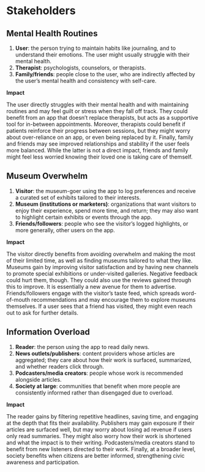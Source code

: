 # Stakeholders

## Mental Health Routines

1. **User**: the person trying to maintain habits like journaling, and to understand their emotions. The user might usually struggle with their mental health.
2. **Therapist**: psychologists, counselors, or therapists.
3. **Family/friends**: people close to the user, who are indirectly affected by the user’s mental health and consistency with self-care.

**Impact**

The user directly struggles with their mental health and with maintaining routines and may feel guilt or stress when they fall off track. They could benefit from an app that doesn’t replace therapists, but acts as a supportive tool for in-between appointments. Moreover, therapists could benefit if patients reinforce their progress between sessions, but they might worry about over-reliance on an app, or even being replaced by it. Finally, family and friends may see improved relationships and stability if the user feels more balanced. While the latter is not a direct impact, friends and family might feel less worried knowing their loved one is taking care of themself.

## Museum Overwhelm

1. **Visitor**: the museum-goer using the app to log preferences and receive a curated set of exhibits tailored to their interests.
2. **Museum (institutions or marketers)**: organizations that want visitors to enjoy their experience, spend more time, and return; they may also want to highlight certain exhibits or events through the app.
3. **Friends/followers**: people who see the visitor’s logged highlights, or more generally, other users on the app.

**Impact**

The visitor directly benefits from avoiding overwhelm and making the most of their limited time, as well as finding museums tailored to what they like. Museums gain by improving visitor satisfaction and by having new channels to promote special exhibitions or under-visited galleries. Negative feedback could hurt them, though. They could also use the reviews gained through this to improve. It is essentially a new avenue for them to advertise. Friends/followers engage with the visitor’s taste feed, which spreads word-of-mouth recommendations and may encourage them to explore museums themselves. If a user sees that a friend has visited, they might even reach out to ask for further details.

## Information Overload

1. **Reader**: the person using the app to read daily news.
2. **News outlets/publishers**: content providers whose articles are aggregated; they care about how their work is surfaced, summarized, and whether readers click through.
3. **Podcasters/media creators**: people whose work is recommended alongside articles.
4. **Society at large**: communities that benefit when more people are consistently informed rather than disengaged due to overload.

**Impact**

The reader gains by filtering repetitive headlines, saving time, and engaging at the depth that fits their availability. Publishers may gain exposure if their articles are surfaced well, but may worry about losing ad revenue if users only read summaries. They might also worry how their work is shortened and what the impact is to their writing. Podcasters/media creators stand to benefit from new listeners directed to their work. Finally, at a broader level, society benefits when citizens are better informed, strengthening civic awareness and participation.
